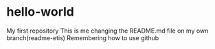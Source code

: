 # hello-world
My first repository
This is me changing the README.md file on my own branch(readme-etis)
Remembering how to use github
